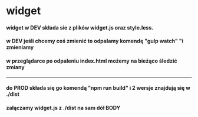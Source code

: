 # widget

#### widget w DEV składa sie z plików widget.js oraz style.less.
#### w DEV jeśli chcemy coś zmienić to odpalamy komendę "gulp watch" "i zmieniamy
#### w przeglądarce po odpaleniu index.html możemy na bieżąco śledzić zmiany

***

#### do PROD składa się go komendą "npm run build" i 2 wersje znajdują się w ./dist
#### załączamy widget.js z ./dist na sam dół BODY